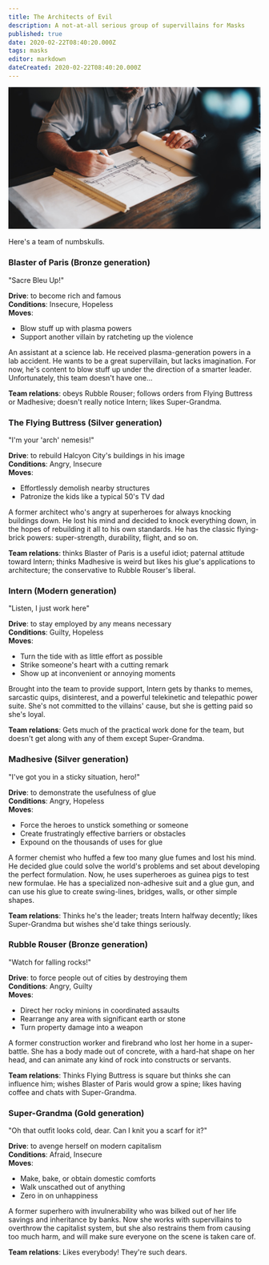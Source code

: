 ```yaml
---
title: The Architects of Evil
description: A not-at-all serious group of supervillains for Masks
published: true
date: 2020-02-22T08:40:20.000Z
tags: masks
editor: markdown
dateCreated: 2020-02-22T08:40:20.000Z
---
```


![Featured Image](the-architects-of-evil.jpg)

Here's a team of numbskulls.

### Blaster of Paris (Bronze generation)

"Sacre Bleu Up!"

**Drive**: to become rich and famous  
**Conditions**: Insecure, Hopeless  
**Moves**:

* Blow stuff up with plasma powers
* Support another villain by ratcheting up the violence

An assistant at a science lab. He received plasma-generation powers in a lab accident. He wants to be a great supervillain, but lacks imagination. For now, he's content to blow stuff up under the direction of a smarter leader. Unfortunately, this team doesn't have one…

**Team relations**: obeys Rubble Rouser; follows orders from Flying Buttress or Madhesive; doesn't really notice Intern; likes Super-Grandma.

### The Flying Buttress (Silver generation)

"I'm your 'arch' nemesis!"

**Drive**: to rebuild Halcyon City's buildings in his image  
**Conditions**: Angry, Insecure  
**Moves**:

* Effortlessly demolish nearby structures
* Patronize the kids like a typical 50's TV dad

A former architect who's angry at superheroes for always knocking buildings down. He lost his mind and decided to knock everything down, in the hopes of rebuilding it all to his own standards. He has the classic flying-brick powers: super-strength, durability, flight, and so on.

**Team relations**: thinks Blaster of Paris is a useful idiot; paternal attitude toward Intern; thinks Madhesive is weird but likes his glue's applications to architecture; the conservative to Rubble Rouser's liberal.

### Intern (Modern generation)

"Listen, I just work here"

**Drive**: to stay employed by any means necessary  
**Conditions**: Guilty, Hopeless  
**Moves**:

* Turn the tide with as little effort as possible
* Strike someone's heart with a cutting remark
* Show up at inconvenient or annoying moments

Brought into the team to provide support, Intern gets by thanks to memes, sarcastic quips, disinterest, and a powerful telekinetic and telepathic power suite. She's not committed to the villains' cause, but she is getting paid so she's loyal.

**Team relations**: Gets much of the practical work done for the team, but doesn't get along with any of them except Super-Grandma.

### Madhesive (Silver generation)

"I've got you in a sticky situation, hero!"

**Drive**: to demonstrate the usefulness of glue  
**Conditions**: Angry, Hopeless  
**Moves**:

* Force the heroes to unstick something or someone
* Create frustratingly effective barriers or obstacles
* Expound on the thousands of uses for glue

A former chemist who huffed a few too many glue fumes and lost his mind. He decided glue could solve the world's problems and set about developing the perfect formulation. Now, he uses superheroes as guinea pigs to test new formulae. He has a specialized non-adhesive suit and a glue gun, and can use his glue to create swing-lines, bridges, walls, or other simple shapes.

**Team relations**: Thinks he's the leader; treats Intern halfway decently; likes Super-Grandma but wishes she'd take things seriously.

### Rubble Rouser (Bronze generation)

"Watch for falling rocks!"

**Drive**: to force people out of cities by destroying them  
**Conditions**: Angry, Guilty  
**Moves**:

* Direct her rocky minions in coordinated assaults
* Rearrange any area with significant earth or stone
* Turn property damage into a weapon

A former construction worker and firebrand who lost her home in a super-battle. She has a body made out of concrete, with a hard-hat shape on her head, and can animate any kind of rock into constructs or servants.

**Team relations**: Thinks Flying Buttress is square but thinks she can influence him; wishes Blaster of Paris would grow a spine; likes having coffee and chats with Super-Grandma.

### Super-Grandma (Gold generation)

"Oh that outfit looks cold, dear. Can I knit you a scarf for it?"

**Drive**: to avenge herself on modern capitalism  
**Conditions**: Afraid, Insecure  
**Moves**:

* Make, bake, or obtain domestic comforts
* Walk unscathed out of anything
* Zero in on unhappiness

A former superhero with invulnerability who was bilked out of her life savings and inheritance by banks. Now she works with supervillains to overthrow the capitalist system, but she also restrains them from causing too much harm, and will make sure everyone on the scene is taken care of.

**Team relations**: Likes everybody! They're such dears.